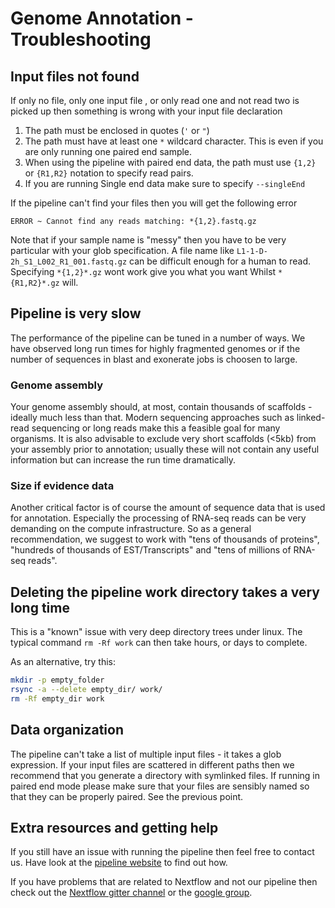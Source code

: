 # Genome Annotation - Troubleshooting

## Input files not found

If only no file, only one input file , or only read one and not read two is picked up then something is wrong with your input file declaration

1. The path must be enclosed in quotes (`'` or `"`)
2. The path must have at least one `*` wildcard character. This is even if you are only running one paired end sample.
3. When using the pipeline with paired end data, the path must use `{1,2}` or `{R1,R2}` notation to specify read pairs.
4.  If you are running Single end data make sure to specify `--singleEnd`

If the pipeline can't find your files then you will get the following error

```
ERROR ~ Cannot find any reads matching: *{1,2}.fastq.gz
```

Note that if your sample name is "messy" then you have to be very particular with your glob specification. A file name like `L1-1-D-2h_S1_L002_R1_001.fastq.gz` can be difficult enough for a human to read. Specifying `*{1,2}*.gz` wont work give you what you want Whilst `*{R1,R2}*.gz` will.

## Pipeline is very slow

The performance of the pipeline can be tuned in a number of ways. We have observed long run times for highly fragmented genomes or if the number of sequences
in blast and exonerate jobs is choosen to large. 

### Genome assembly 
Your genome assembly should, at most, contain thousands of scaffolds - ideally much less than that. Modern sequencing approaches such as linked-read sequencing
or long reads make this a feasible goal for many organisms. It is also advisable to exclude very short scaffolds (<5kb) from your assembly prior to annotation;
usually these will not contain any useful information but can increase the run time dramatically. 

### Size if evidence data
Another critical factor is of course the amount of sequence data that is used for annotation. Especially
the processing of RNA-seq reads can be very demanding on the compute infrastructure. So as a general recommendation, we suggest to work with "tens of
thousands of proteins", "hundreds of thousands of EST/Transcripts" and "tens of millions of RNA-seq reads".

## Deleting the pipeline work directory takes a very long time

This is a "known" issue with very deep directory trees under linux. The typical command `rm -Rf work` can then take hours, or days to complete. 

As an alternative, try this:

```bash
mkdir -p empty_folder
rsync -a --delete empty_dir/ work/
rm -Rf empty_dir work
```

## Data organization
The pipeline can't take a list of multiple input files - it takes a glob expression. If your input files are scattered in different paths then we recommend that you generate a directory with symlinked files. If running in paired end mode please make sure that your files are sensibly named so that they can be properly paired. See the previous point.

## Extra resources and getting help
If you still have an issue with running the pipeline then feel free to contact us.
Have look at the [pipeline website](https://github.com/ikmb-denbi/genome-annotation) to find out how.

If you have problems that are related to Nextflow and not our pipeline then check out the [Nextflow gitter channel](https://gitter.im/nextflow-io/nextflow) or the [google group](https://groups.google.com/forum/#!forum/nextflow).


